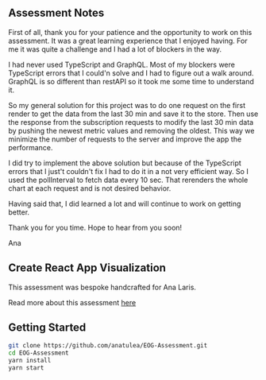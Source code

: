 ## Assessment Notes

First of all, thank you for your patience and the opportunity to work on this assessment. It was a great learning experience that I enjoyed having. For me it was quite a challenge and I had a lot of blockers in the way.

I had never used TypeScript and GraphQL. Most of my blockers were TypeScript errors that I could'n solve and I had to figure out a walk around. GraphQL is so different than restAPI so it took me some time to understand it.

So my general solution for this project was to do one request on the first render to get the data from the last 30 min and save it to the store. Then use the response from the subscription requests to modify the last 30 min data by pushing the newest metric values and removing the oldest. This way we minimize the number of requests to the server and improve the app the performance.

I did try to implement the above solution but because of the TypeScript errors that I just't couldn't fix I had to do it in a not very efficient way. So I used the pollInterval to fetch data every 10 sec. That rerenders the whole chart at each request and is not desired behavior.

Having said that, I did learned a lot and will continue to work on getting better.

Thank you for you time. Hope to hear from you soon!

Ana

## Create React App Visualization

This assessment was bespoke handcrafted for Ana Laris.

Read more about this assessment [here](https://react.eogresources.com)

## Getting Started 
```sh
git clone https://github.com/anatulea/EOG-Assessment.git
cd EOG-Assessment 
yarn install
yarn start
```
